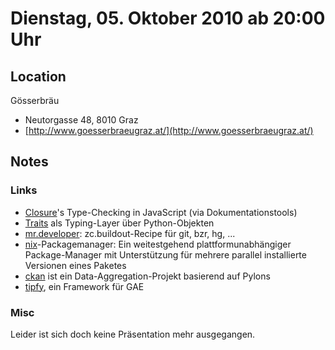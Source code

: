 # Dienstag, 05. Oktober 2010 ab 20:00 Uhr

## Location

Gösserbräu

- Neutorgasse 48, 8010 Graz
- [http://www.goesserbraeugraz.at/](http://www.goesserbraeugraz.at/)

## Notes

### Links

- [Closure](http://code.google.com/closure/)'s Type-Checking in JavaScript (via Dokumentationstools)
- [Traits](http://code.enthought.com/projects/traits/) als Typing-Layer über Python-Objekten
- [mr.developer](http://pypi.python.org/pypi/mr.developer): zc.buildout-Recipe für git, bzr, hg, ...
- [nix](http://nixos.org/nix/)-Packagemanager: Ein weitestgehend plattformunabhängiger Package-Manager mit Unterstützung für mehrere parallel installierte Versionen eines Paketes
- [ckan](http://ckan.net) ist ein Data-Aggregation-Projekt basierend auf Pylons
- [tipfy](http://www.tipfy.org/), ein Framework für GAE

### Misc

Leider ist sich doch keine Präsentation mehr ausgegangen.

